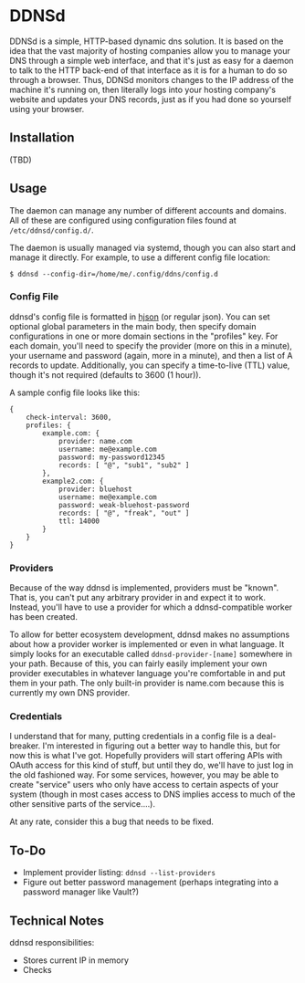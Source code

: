 DDNSd
======================================================================

DDNSd is a simple, HTTP-based dynamic dns solution. It is based on the idea that the vast majority of hosting companies allow you to manage your DNS through a simple web interface, and that it's just as easy for a daemon to talk to the HTTP back-end of that interface as it is for a human to do so through a browser. Thus, DDNSd monitors changes to the IP address of the machine it's running on, then literally logs into your hosting company's website and updates your DNS records, just as if you had done so yourself using your browser.


## Installation

(TBD)


## Usage

The daemon can manage any number of different accounts and domains. All of these are configured using configuration files found at `/etc/ddnsd/config.d/`.

The daemon is usually managed via systemd, though you can also start and manage it directly. For example, to use a different config file location:

```
$ ddnsd --config-dir=/home/me/.config/ddns/config.d
```


### Config File

ddnsd's config file is formatted in [hjson](http://hjson.org/) (or regular json). You can set optional global parameters in the main body, then specify domain configurations in one or more domain sections in the "profiles" key. For each domain, you'll need to specify the provider (more on this in a minute), your username and password (again, more in a minute), and then a list of A records to update. Additionally, you can specify a time-to-live (TTL) value, though it's not required (defaults to 3600 (1 hour)).

A sample config file looks like this:

```hjson
{
    check-interval: 3600,
    profiles: {
        example.com: {
            provider: name.com
            username: me@example.com
            password: my-password12345
            records: [ "@", "sub1", "sub2" ]
        },
        example2.com: {
            provider: bluehost
            username: me@example.com
            password: weak-bluehost-password
            records: [ "@", "freak", "out" ]
            ttl: 14000
        }
    }
}
```


### Providers

Because of the way ddnsd is implemented, providers must be "known". That is, you can't put any arbitrary provider in and expect it to work. Instead, you'll have to use a provider for which a ddnsd-compatible worker has been created.

To allow for better ecosystem development, ddnsd makes no assumptions about how a provider worker is implemented or even in what language. It simply looks for an executable called `ddnsd-provider-[name]` somewhere in your path. Because of this, you can fairly easily implement your own provider executables in whatever language you're comfortable in and put them in your path. The only built-in provider is name.com because this is currently my own DNS provider.


### Credentials

I understand that for many, putting credentials in a config file is a deal-breaker. I'm interested in figuring out a better way to handle this, but for now this is what I've got. Hopefully providers will start offering APIs with OAuth access for this kind of stuff, but until they do, we'll have to just log in the old fashioned way. For some services, however, you may be able to create "service" users who only have access to certain aspects of your system (though in most cases access to DNS implies access to much of the other sensitive parts of the service....).

At any rate, consider this a bug that needs to be fixed.


## To-Do

* Implement provider listing: `ddnsd --list-providers`
* Figure out better password management (perhaps integrating into a password manager like Vault?)


## Technical Notes

ddnsd responsibilities:

* Stores current IP in memory
* Checks 
